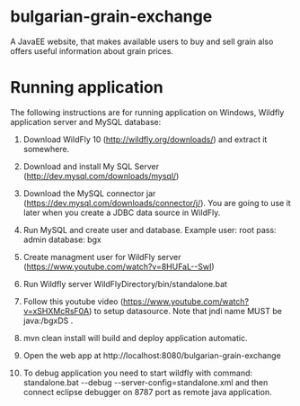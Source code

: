 # bulgarian-grain-exchange

A JavaEE website, that makes available users to buy and sell grain also offers useful information about grain prices.

# Running application

The following instructions are for running application on Windows, Wildfly application server and MySQL database:

1. Download WildFly 10 (http://wildfly.org/downloads/) and extract it somewhere.

2. Download and install My SQL Server (http://dev.mysql.com/downloads/mysql/)

3. Download the MySQL connector jar (https://dev.mysql.com/downloads/connector/j/). You are going to use it later when you create a JDBC data source in WildFly.

4. Run MySQL and create user and database. Example user: root pass: admin database: bgx

5. Create managment user for WildFly server (https://www.youtube.com/watch?v=8HUFaL--SwI)

6. Run Wildfly server WildFlyDirectory/bin/standalone.bat

7. Follow this youtube video (https://www.youtube.com/watch?v=xSHXMcRsF0A) to setup datasource. Note that jndi name MUST be java:/bgxDS .

8. mvn clean install will build and deploy application automatic.

9. Open the web app at http://localhost:8080/bulgarian-grain-exchange

10. To debug application you need to start wildfly with command: standalone.bat --debug --server-config=standalone.xml and then connect eclipse
debugger on 8787 port as remote java application.